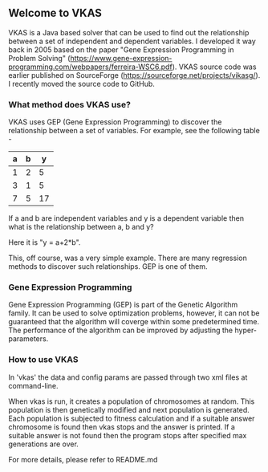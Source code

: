 ## Welcome to VKAS

VKAS is a Java based solver that can be used to find out the relationship between a set of independent and dependent variables. I developed it way back in 2005 based on the paper "Gene Expression Programming in Problem Solving" (https://www.gene-expression-programming.com/webpapers/ferreira-WSC6.pdf). VKAS source code was earlier published on SourceForge (https://sourceforge.net/projects/vikasg/). I recently moved the source code to GitHub.

### What method does VKAS use?

VKAS uses GEP (Gene Expression Programming) to discover the relationship between a set of variables. For example, see the following table -

a|b|y
-|-|-
1|2|5
3|1|5
7|5|17

If a and b are independent variables and y is a dependent variable then what is the relationship between a, b and y?

Here it is "y = a+2*b".

This, off course, was a very simple example. There are many regression methods to discover such relationships. GEP is one of them.

### Gene Expression Programming

Gene Expression Programming (GEP) is part of the Genetic Algorithm family. It can be used to solve optimization problems, however, it can not be guaranteed that the algorithm will coverge within some predetermined time. The performance of the algorithm can be improved by adjusting the hyper-parameters.	

### How to use VKAS

In 'vkas' the data and config params are passed through two xml files at command-line.

When vkas is run, it creates a population of chromosomes at random. This population is then genetically modified and next population is generated. Each population is subjected
to fitness calculation and if a suitable answer chromosome is found then vkas stops and the answer is printed. If a suitable answer is not found then the program stops after specified max generations are over.

For more details, please refer to README.md
